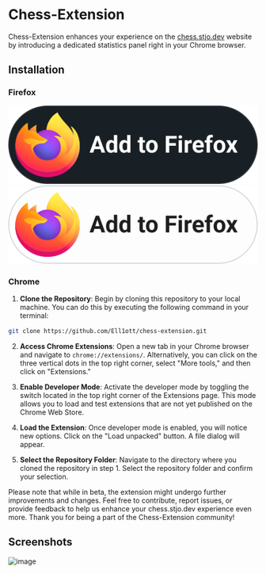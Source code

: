 # Chess-Extension

Chess-Extension enhances your experience on the [chess.stjo.dev](https://chess.stjo.dev) website by introducing a dedicated statistics panel right in your Chrome browser.

## Installation

### Firefox

[![Add to Firefox](firefox-dark.svg)](https://github.com/Ell1ott/chess-extension/releases/download/0.1.1/chess-extension-0.1.1.xpi#gh-dark-mode-only)
[![Add to Firefox](firefox-light.svg)](https://github.com/Ell1ott/chess-extension/releases/download/0.1.1/chess-extension-0.1.1.xpi#gh-light-mode-only)

### Chrome

1. **Clone the Repository**: Begin by cloning this repository to your local machine. You can do this by executing the following command in your terminal:

```bash
git clone https://github.com/Ell1ott/chess-extension.git
```

2. **Access Chrome Extensions**: Open a new tab in your Chrome browser and navigate to `chrome://extensions/`. Alternatively, you can click on the three vertical dots in the top right corner, select "More tools," and then click on "Extensions."

3. **Enable Developer Mode**: Activate the developer mode by toggling the switch located in the top right corner of the Extensions page. This mode allows you to load and test extensions that are not yet published on the Chrome Web Store.

4. **Load the Extension**: Once developer mode is enabled, you will notice new options. Click on the "Load unpacked" button. A file dialog will appear.

5. **Select the Repository Folder**: Navigate to the directory where you cloned the repository in step 1. Select the repository folder and confirm your selection.

Please note that while in beta, the extension might undergo further improvements and changes. Feel free to contribute, report issues, or provide feedback to help us enhance your chess.stjo.dev experience even more. Thank you for being a part of the Chess-Extension community!

## Screenshots

![image](https://github.com/Ell1ott/chess-extension/assets/85990359/1647ec97-c204-471b-b831-69bf9a16c3e3)

